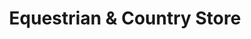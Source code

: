 ---
title: "Equestrian & Country Store"
url: /haywards-heath/equestrian-und-country-store/
shop: Tiersalon
---